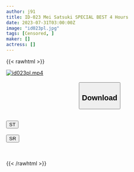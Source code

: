 ```yaml
---
author: j91
title: ID-023 Mei Satsuki SPECIAL BEST 4 Hours
date: 2023-07-31T03:00:00Z
image: "id023pl.jpg"
tags: [Censored, ]
maker: []
actress: []
---
```



{{< rawhtml >}}

<div class="video" data-videoid="Vdm6a7qRYLTKdKl">
    <a href="javascript:;">
        <img src="https://my.j91.asia/posts/id023pl/id023pl.jpg" width="WIDTH" height="HEIGHT" alt="id023pl.mp4" loading="lazy">
    </a>
</div>

<script type="text/javascript" src="https://j91.asia/asset/on-demand-st.js"></script>

<br>
  <link rel="stylesheet" href="https://j91.asia/asset/bs5.css">
  
  <center>
  <button class="btn btn-primary" type="button" data-bs-toggle="collapse" data-bs-target=".multi-collapse" aria-expanded="false" aria-controls="multiCollapseExample1 multiCollapseExample2"><h2>Download</h2></button></center>
</p>
<div class="row">
  <div class="col">
    <div class="collapse multi-collapse" id="multiCollapseExample1">
      <div class="card card-body">
	      	      <br>
<div class="buttons">  
<a href="https://streamtape.to/v/Vdm6a7qRYLTKdKl"><button class="btn-hover color-3"><i class="fa fa-download"></i> ST</button></a></div>
    </div>
  </div>
</div>
  <div class="col">
    <div class="collapse multi-collapse" id="multiCollapseExample2">
      <div class="card card-body">
	      <br>
<div class="buttons">
    <a href="https://streamruby.com/kbmh2ph482d2.html"><button class="btn-hover color-9"><i class="fa fa-download"></i> SR</button></a></div>
<br><br>
      </div>
    </div>
  </div>
</div>

{{< /rawhtml >}}